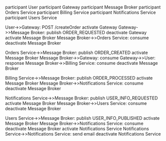 participant User
participant Gateway
participant Message Broker
participant Orders Service
participant Billing Service
participant Notifications Service
participant Users Service

User->>Gateway: POST /createOrder
activate Gateway
Gateway->>Message Broker: publish ORDER_REQUESTED 
deactivate Gateway
activate Message Broker
Message Broker->>Orders Service: consume
deactivate Message Broker

Orders Service->>Message Broker: publish ORDER_CREATED
activate Message Broker
Message Broker->>Gateway: consume
Gateway->>User: response
Message Broker->>Billing Service: consume
deactivate Message Broker

Billing Service->>Message Broker: publish ORDER_PROCESSED
activate Message Broker
Message Broker->>Notifications Service: consume
deactivate Message Broker

Notifications Service->>Message Broker: publish USER_INFO_REQUESTED
activate Message Broker
Message Broker->>Users Service: consume
deactivate Message Broker

Users Service->>Message Broker: publish USER_INFO_PUBLISHED
activate Message Broker
Message Broker->>Notifications Service: consume
deactivate Message Broker
activate Notifications Service
Notifications Service->>Notifications Service: send email
deactivate Notifications Service
